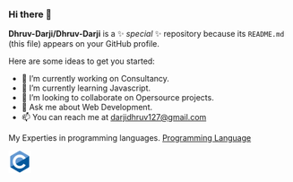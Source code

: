 ### Hi there 👋


**Dhruv-Darji/Dhruv-Darji** is a ✨ _special_ ✨ repository because its `README.md` (this file) appears on your GitHub profile.

Here are some ideas to get you started:

- 🔭 I’m currently working on Consultancy.
- 🌱 I’m currently learning Javascript.
- 👯 I’m looking to collaborate on Opersource projects.
- 💬 Ask me about Web Development.
- 📫 You can reach me at darjidhruv127@gmail.com 

My Experties in programming languages.
[Programming Language](#programming-language)
<div>
<img src="https://github.com/devicons/devicon/blob/master/icons/c/c-original.svg" title="c" alt="c" width="40" height="40"/>&nbsp;
</div>
